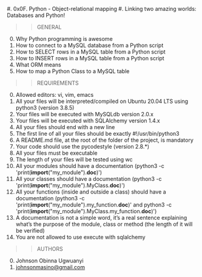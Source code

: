 #. 0x0F. Python - Object-relational mapping
#. Linking two amazing worlds: Databases and Python!

>>GENERAL
0. Why Python programming is awesome
1. How to connect to a MySQL database from a Python script
2. How to SELECT rows in a MySQL table from a Python script
3. How to INSERT rows in a MySQL table from a Python script
4. What ORM means
5. How to map a Python Class to a MySQL table

>>REQUIREMENTS
0. Allowed editors: vi, vim, emacs
1. All your files will be interpreted/compiled on Ubuntu 20.04 LTS using python3 (version 3.8.5)
2. Your files will be executed with MySQLdb version 2.0.x
3. Your files will be executed with SQLAlchemy version 1.4.x
4. All your files should end with a new line
5. The first line of all your files should be exactly #!/usr/bin/python3
6. A README.md file, at the root of the folder of the project, is mandatory
7. Your code should use the pycodestyle (version 2.8.\*)
8. All your files must be executable
9. The length of your files will be tested using wc
10. All your modules should have a documentation (python3 -c 'print(__import__("my_module").__doc__)')
11. All your classes should have a documentation (python3 -c 'print(__import__("my_module").MyClass.__doc__)')
12. All your functions (inside and outside a class) should have a documentation (python3 -c 'print(__import__("my_module").my_function.__doc__)' and python3 -c 'print(__import__("my_module").MyClass.my_function.__doc__)')
13. A documentation is not a simple word, it’s a real sentence explaining what’s the purpose of the module, class or method (the length of it will be verified)
14. You are not allowed to use execute with sqlalchemy

>>AUTHORS
0. Johnson Obinna Ugwuanyi
1. johnsonmasino@gmail.com
